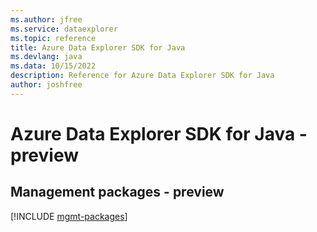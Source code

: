 ```yaml
---
ms.author: jfree
ms.service: dataexplorer
ms.topic: reference
title: Azure Data Explorer SDK for Java
ms.devlang: java
ms.data: 10/15/2022
description: Reference for Azure Data Explorer SDK for Java
author: joshfree
---
```

# Azure Data Explorer SDK for Java - preview

## Management packages - preview
[!INCLUDE [mgmt-packages](data-explorer-mgmt-index.md)]